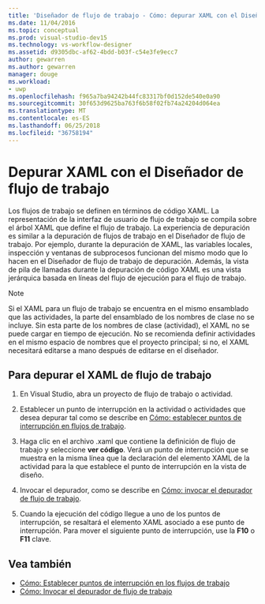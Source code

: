 ```yaml
---
title: 'Diseñador de flujo de trabajo - Cómo: depurar XAML con el Diseñador de flujo de trabajo'
ms.date: 11/04/2016
ms.topic: conceptual
ms.prod: visual-studio-dev15
ms.technology: vs-workflow-designer
ms.assetid: d9305dbc-af62-4bdd-b03f-c54e3fe9ecc7
author: gewarren
ms.author: gewarren
manager: douge
ms.workload:
- uwp
ms.openlocfilehash: f965a7ba94242b44fc83317bf0d152de540e0a90
ms.sourcegitcommit: 30f653d9625ba763f6b58f02fb74a24204d064ea
ms.translationtype: MT
ms.contentlocale: es-ES
ms.lasthandoff: 06/25/2018
ms.locfileid: "36758194"
---
```

# <a name="how-to-debug-xaml-with-the-workflow-designer"></a>Depurar XAML con el Diseñador de flujo de trabajo

Los flujos de trabajo se definen en términos de código XAML. La representación de la interfaz de usuario de flujo de trabajo se compila sobre el árbol XAML que define el flujo de trabajo. La experiencia de depuración es similar a la depuración de flujos de trabajo en el Diseñador de flujo de trabajo. Por ejemplo, durante la depuración de XAML, las variables locales, inspección y ventanas de subprocesos funcionan del mismo modo que lo hacen en el Diseñador de flujo de trabajo de depuración. Además, la vista de pila de llamadas durante la depuración de código XAML es una vista jerárquica basada en líneas del flujo de ejecución para el flujo de trabajo.

> [!NOTE]
> Si el XAML para un flujo de trabajo se encuentra en el mismo ensamblado que las actividades, la parte del ensamblado de los nombres de clase no se incluye. Sin esta parte de los nombres de clase (actividad), el XAML no se puede cargar en tiempo de ejecución. No se recomienda definir actividades en el mismo espacio de nombres que el proyecto principal; si no, el XAML necesitará editarse a mano después de editarse en el diseñador.

## <a name="to-debug-workflow-xaml"></a>Para depurar el XAML de flujo de trabajo

1.  En Visual Studio, abra un proyecto de flujo de trabajo o actividad.

2.  Establecer un punto de interrupción en la actividad o actividades que desea depurar tal como se describe en [Cómo: establecer puntos de interrupción en flujos de trabajo](../workflow-designer/how-to-set-breakpoints-in-workflows.md).

3.  Haga clic en el archivo .xaml que contiene la definición de flujo de trabajo y seleccione **ver código**. Verá un punto de interrupción que se muestra en la misma línea que la declaración del elemento XAML de la actividad para la que establece el punto de interrupción en la vista de diseño.

4.  Invocar el depurador, como se describe en [Cómo: invocar el depurador de flujo de trabajo](../workflow-designer/how-to-invoke-the-workflow-debugger.md).

5.  Cuando la ejecución del código llegue a uno de los puntos de interrupción, se resaltará el elemento XAML asociado a ese punto de interrupción. Para mover el siguiente punto de interrupción, use la **F10** o **F11** clave.

## <a name="see-also"></a>Vea también

- [Cómo: Establecer puntos de interrupción en los flujos de trabajo](../workflow-designer/how-to-set-breakpoints-in-workflows.md)
- [Cómo: Invocar el depurador de flujo de trabajo](../workflow-designer/how-to-invoke-the-workflow-debugger.md)